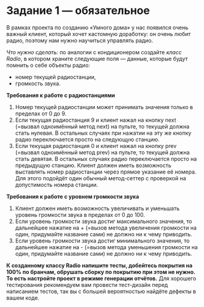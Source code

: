 # Задание 1 — обязательное
В рамках проекта по созданию «Умного дома» у нас появился очень важный клиент, 
который хочет кастомную доработку: он очень любит радио, поэтому нам нужно 
научиться управлять радио.

*Что нужно сделать:* по аналогии с кондиционером создайте *класс Radio*, 
в котором храните следующие поля — данные, которые будут помнить о себе объекты радио:

* номер текущей радиостанции,
* громкость звука.

**Требования к работе с радиостанциями**

1. Номер текущей радиостанции может принимать значения только в пределах от 0 до 9.
2. Если текущая радиостанция 9 и клиент нажал на кнопку next (=вызвал одноимённый метод next) 
на пульте, то текущей должна стать нулевая. В остальных случаях при нажатии на эту же кнопку радио 
переключается просто на следующую станцию.
3. Если текущая радиостанция 0 и клиент нажал на кнопку prev (=вызвал одноимённый метод prev) на пульте, 
то текущей должна стать девятая. В остальных случаях радио переключается просто на предыдущую станцию.
Клиент должен иметь возможность выставлять номер радиостанции через прямое указание её номера. 
Для этого подойдёт один обычный метод-сеттер с проверкой на допустимость номера станции. 

**Требования к работе с уровнем громкости звука**

1. Клиент должен иметь возможность увеличивать и уменьшать уровень громкости звука в пределах от 0 до 100.
2. Если уровень громкости звука достиг максимального значения, то дальнейшее нажатие на + (=вызов метода увеличения громкости на один, придумайте название сами) не должно ни к чему приводить.
3. Если уровень громкости звука достиг минимального значения, то дальнейшее нажатие на - (=вызов метода уменьшения громкости на один, придумайте название сами) не должно ни к чему приводить.


**К созданному классу Radio напишите тесты, добейтесь покрытия на 100% по бранчам, 
обрушать сборку по покрытию при этом не нужно. То есть настройте проект 
в режиме генерации отчётов.** Для хорошего тестирования рекомендуем вам 
провести тест-дизайн перед написанием тестов, так вы с большей вероятностью найдёте дефекты 
в вашем коде.

